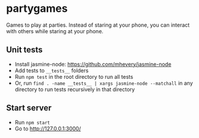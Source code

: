 partygames
=========

Games to play at parties. Instead of staring at your phone, you can interact with others while staring at your phone.

## Unit tests

* Install jasmine-node: https://github.com/mhevery/jasmine-node
* Add tests to `__tests__` folders
* Run `npm test` in the root directory to run all tests
* Or, run `find . -name __tests__ | xargs jasmine-node --matchall` in any directory to run tests recursively in that directory

## Start server

* Run `npm start`
* Go to http://127.0.0.1:3000/
